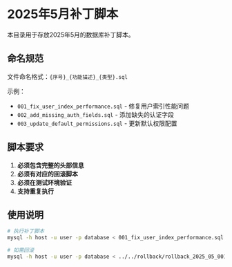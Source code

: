 # 2025年5月补丁脚本

本目录用于存放2025年5月的数据库补丁脚本。

## 命名规范

文件命名格式：`{序号}_{功能描述}_{类型}.sql`

示例：
- `001_fix_user_index_performance.sql` - 修复用户索引性能问题
- `002_add_missing_auth_fields.sql` - 添加缺失的认证字段
- `003_update_default_permissions.sql` - 更新默认权限配置

## 脚本要求

1. **必须包含完整的头部信息**
2. **必须有对应的回滚脚本**
3. **必须在测试环境验证**
4. **支持重复执行**

## 使用说明

```bash
# 执行补丁脚本
mysql -h host -u user -p database < 001_fix_user_index_performance.sql

# 如需回滚
mysql -h host -u user -p database < ../../rollback/rollback_2025_05_001_fix_user_index_performance.sql
``` 